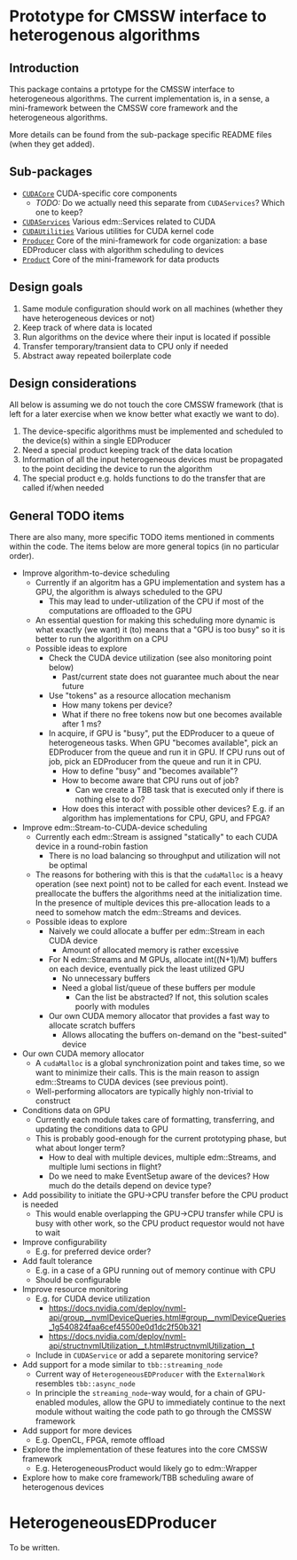 # Prototype for CMSSW interface to heterogenous algorithms

## Introduction

This package contains a prtotype for the CMSSW interface to
heterogeneous algorithms. The current implementation is, in a sense, a
mini-framework between the CMSSW core framework and the heterogeneous
algorithms.

More details can be found from the sub-package specific README files (when they get added).

## Sub-packages

* [`CUDACore`](../CUDACore) CUDA-specific core components
  - *TODO:* Do we actually need this separate from `CUDAServices`? Which one to keep?
* [`CUDAServices`](../CUDAServices) Various edm::Services related to CUDA
* [`CUDAUtilities`](../CUDAUtilities) Various utilities for CUDA kernel code
* [`Producer`](#heterogeneousedproducer) Core of the mini-framework for code organization: a base EDProducer class with algorithm scheduling to devices
* [`Product`](../Product) Core of the mini-framework for data products

## Design goals

1. Same module configuration should work on all machines (whether they have heterogeneous devices or not)
2. Keep track of where data is located
3. Run algorithms on the device where their input is located if possible 
4. Transfer temporary/transient data to CPU only if needed
5. Abstract away repeated boilerplate code

## Design considerations

All below is assuming we do not touch the core CMSSW framework (that
is left for a later exercise when we know better what exactly we want
to do).

1. The device-specific algorithms must be implemented and scheduled to the device(s) within a single EDProducer
2. Need a special product keeping track of the data location
3. Information of all the input heterogeneous devices must be propagated to the point deciding the device to run the algorithm
4. The special product e.g. holds functions to do the transfer that are called if/when needed

## General TODO items

There are also many, more specific TODO items mentioned in comments
within the code. The items below are more general topics (in no
particular order).

* Improve algorithm-to-device scheduling
  - Currently if an algoritm has a GPU implementation and system has a
    GPU, the algorithm is always scheduled to the GPU
    * This may lead to under-utilization of the CPU if most of the
      computations are offloaded to the GPU
  - An essential question for making this scheduling more dynamic is
    what exactly (we want) it (to) means that a "GPU is too busy" so
    it is better to run the algorithm on a CPU
  - Possible ideas to explore
    * Check the CUDA device utilization (see also monitoring point below)
      - Past/current state does not guarantee much about the near future
    * Use "tokens" as a resource allocation mechanism
      - How many tokens per device?
      - What if there no free tokens now but one becomes available after 1 ms?
    * In acquire, if GPU is "busy", put the EDProducer to a queue of
      heterogeneous tasks. When GPU "becomes available", pick an
      EDProducer from the queue and run it in GPU. If CPU runs out of
      job, pick an EDProducer from the queue and run it in CPU.
      - How to define "busy" and "becomes available"?
      - How to become aware that CPU runs out of job?
        * Can we create a TBB task that is executed only if there is nothing else to do?
      - How does this interact with possible other devices? E.g. if an algorithm has implementations for CPU, GPU, and FPGA?
* Improve edm::Stream-to-CUDA-device scheduling
  - Currently each edm::Stream is assigned "statically" to each CUDA device in a round-robin fastion
    * There is no load balancing so throughput and utilization will not be optimal
  - The reasons for bothering with this is that the `cudaMalloc` is a
    heavy operation (see next point) not to be called for each event.
    Instead we preallocate the buffers the algorithms need at the
    initialization time. In the presence of multiple devices this
    pre-allocation leads to a need to somehow match the edm::Streams
    and devices.
  - Possible ideas to explore
    * Naively we could allocate a buffer per edm::Stream in each CUDA device
      - Amount of allocated memory is rather excessive
    * For N edm::Streams and M GPUs, allocate int((N+1)/M) buffers on each device, eventually pick the least utilized GPU
      - No unnecessary buffers
      - Need a global list/queue of these buffers per module
        * Can the list be abstracted? If not, this solution scales poorly with modules
    * Our own CUDA memory allocator that provides a fast way to allocate scratch buffers 
      - Allows allocating the buffers on-demand on the "best-suited" device
* Our own CUDA memory allocator
  - A `cudaMalloc` is a global synchronization point and takes time,
    so we want to minimize their calls. This is the main reason to
    assign edm::Streams to CUDA devices (see previous point).
  - Well-performing allocators are typically highly non-trivial to construct
* Conditions data on GPU
  - Currently each module takes care of formatting, transferring, and updating the conditions data to GPU
  - This is probably good-enough for the current prototyping phase, but what about longer term?
    * How to deal with multiple devices, multiple edm::Streams, and multiple lumi sections in flight?
    * Do we need to make EventSetup aware of the devices? How much do the details depend on device type?
* Add possibility to initiate the GPU->CPU transfer before the CPU product is needed
  - This would enable overlapping the GPU->CPU transfer while CPU is busy
    with other work, so the CPU product requestor would not have to wait
* Improve configurability
  - E.g. for preferred device order?
* Add fault tolerance
  - E.g. in a case of a GPU running out of memory continue with CPU
  - Should be configurable
* Improve resource monitoring
  - E.g. for CUDA device utilization
    * https://docs.nvidia.com/deploy/nvml-api/group__nvmlDeviceQueries.html#group__nvmlDeviceQueries_1g540824faa6cef45500e0d1dc2f50b321
    * https://docs.nvidia.com/deploy/nvml-api/structnvmlUtilization__t.html#structnvmlUtilization__t
  - Include in `CUDAService` or add a separete monitoring service?
* Add support for a mode similar to `tbb::streaming_node`
  - Current way of `HeterogeneousEDProducer` with the `ExternalWork` resembles `tbb::async_node`
  - In principle the `streaming_node`-way would, for a chain of
    GPU-enabled modules, allow the GPU to immediately continue to the
    next module without waiting the code path to go through the CMSSW
    framework
* Add support for more devices
  - E.g. OpenCL, FPGA, remote offload
* Explore the implementation of these features into the core CMSSW framework
  - E.g. HeterogeneousProduct would likely go to edm::Wrapper
* Explore how to make core framework/TBB scheduling aware of heterogenous devices

# HeterogeneousEDProducer

To be written.